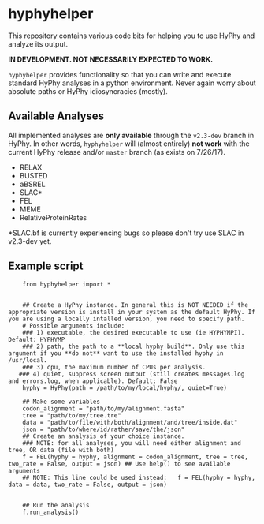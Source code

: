 # hyphyhelper

This repository contains various code bits for helping you to use HyPhy and analyze its output. 

**IN DEVELOPMENT. NOT NECESSARILY EXPECTED TO WORK.**

`hyphyhelper` provides functionality so that you can write and execute standard HyPhy analyses in a python environment. Never again worry about absolute paths or HyPhy idiosyncracies (mostly).

## Available Analyses

All implemented analyses are **only available** through the `v2.3-dev` branch in HyPhy. In other words, `hyphyhelper` will (almost entirely) **not work** with the current HyPhy release and/or `master` branch (as exists on 7/26/17).

+ RELAX
+ BUSTED
+ aBSREL
+ SLAC*
+ FEL
+ MEME
+ RelativeProteinRates

*SLAC.bf is currently experiencing bugs so please don't try use SLAC in v2.3-dev yet.


## Example script

```{python}
	from hyphyhelper import *
	
	
	## Create a HyPhy instance. In general this is NOT NEEDED if the appropriate version is install in your system as the default HyPhy. If you are using a locally intalled version, you need to specify path. 
	# Possible arguments include:
	### 1) executable, the desired executable to use (ie HYPHYMPI). Default: HYPHYMP
	### 2) path, the path to a **local hyphy build**. Only use this argument if you **do not** want to use the installed hyphy in /usr/local.
	### 3) cpu, the maximum number of CPUs per analysis. 
   ### 4) quiet, suppress screen output (still creates messages.log and errors.log, when applicable). Default: False
	hyphy = HyPhy(path = /path/to/my/local/hyphy/, quiet=True)
	
	## Make some variables
	codon_alignment = "path/to/my/alignment.fasta"
	tree = "path/to/my/tree.tre"
	data = "path/to/file/with/both/alignment/and/tree/inside.dat" 
	json = "path/to/where/id/rather/save/the/json"
	## Create an analysis of your choice instance.
	### NOTE: for all analyses, you will need either alignment and tree, OR data (file with both)
	f = FEL(hyphy = hyphy, alignment = codon_alignment, tree = tree, two_rate = False, output = json) ## Use help() to see available arguments    
	## NOTE: This line could be used instead:   f = FEL(hyphy = hyphy, data = data, two_rate = False, output = json)
    
    
    ## Run the analysis
    f.run_analysis()
```
	
	
	
	
	
	
	